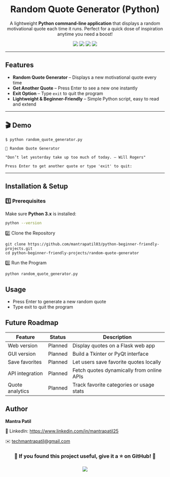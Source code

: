 <h1 align="center"> Random Quote Generator (Python)</h1>

<p align="center">
A lightweight <b>Python command-line application</b> that displays a random motivational quote each time it runs.  
Perfect for a quick dose of inspiration anytime you need a boost! 
</p>

<p align="center">
  <a href="https://www.python.org/"><img src="https://img.shields.io/badge/Python-3.x-blue?style=for-the-badge&logo=python"></a>
  <a href="#"><img src="https://img.shields.io/badge/Platform-Terminal-orange?style=for-the-badge&logo=windowsterminal"></a>
  <a href="https://github.com/mantrapatil03/python-beginner-friendly-projects"><img src="https://img.shields.io/github/stars/mantrapatil03/python-beginner-friendly-projects?style=for-the-badge&logo=github"></a>
  <a href="https://opensource.org/licenses/MIT"><img src="https://img.shields.io/badge/License-MIT-green?style=for-the-badge&logo=opensourceinitiative"></a>
</p>

---

##  Features

-  **Random Quote Generator** – Displays a new motivational quote every time  
-  **Get Another Quote** – Press Enter to see a new one instantly  
-  **Exit Option** – Type `exit` to quit the program  
-  **Lightweight & Beginner-Friendly** – Simple Python script, easy to read and extend  

---

## 🎬 Demo
```
$ python random_quote_generator.py

🌟 Random Quote Generator

"Don’t let yesterday take up too much of today. – Will Rogers"

Press Enter to get another quote or type 'exit' to quit:
```

---

##  Installation & Setup

### 1️⃣ Prerequisites
Make sure **Python 3.x** is installed:  
```bash
python --version
```
2️⃣ Clone the Repository
```
git clone https://github.com/mantrapatil03/python-beginner-friendly-projects.git
cd python-beginner-friendly-projects/random-quote-generator
```
3️⃣ Run the Program
```
python random_quote_generator.py
```

## Usage
- Press Enter to generate a new random quote
- Type exit to quit the program



##  Future Roadmap
| Feature            |   Status  | Description                               |
| ------------------ | :-------: | ----------------------------------------- |
|  Web version     |  Planned | Display quotes on a Flask web app         |
|  GUI version     |  Planned | Build a Tkinter or PyQt interface         |
|  Save favorites |  Planned | Let users save favorite quotes locally    |
|  API integration |  Planned | Fetch quotes dynamically from online APIs |
|  Quote analytics |  Planned | Track favorite categories or usage stats  |

## Author
**Mantra Patil**

💼 LinkedIn: https://www.linkedin.com/in/mantrapatil25

✉️ techmantrapatil@gmail.com



<h3 align="center">🌟 If you found this project useful, give it a ⭐ on GitHub! 🌟</h3> <p align="center"> <img src="https://img.shields.io/badge/Stay%20Inspired%20%26%20Keep%20Coding!-Python-blue?style=for-the-badge&logo=python"> </p>
